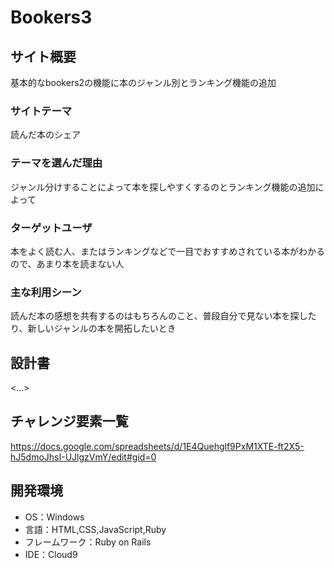 # Bookers3

## サイト概要
基本的なbookers2の機能に本のジャンル別とランキング機能の追加

### サイトテーマ
読んだ本のシェア

### テーマを選んだ理由
ジャンル分けすることによって本を探しやすくするのとランキング機能の追加によって

### ターゲットユーザ
本をよく読む人、またはランキングなどで一目でおすすめされている本がわかるので、あまり本を読まない人

### 主な利用シーン
読んだ本の感想を共有するのはもちろんのこと、普段自分で見ない本を探したり、新しいジャンルの本を開拓したいとき

## 設計書
<...>

## チャレンジ要素一覧
<https://docs.google.com/spreadsheets/d/1E4Quehglf9PxM1XTE-ft2X5-hJ5dmoJhsI-UJlgzVmY/edit#gid=0>

## 開発環境
- OS：Windows 
- 言語：HTML,CSS,JavaScript,Ruby
- フレームワーク：Ruby on Rails
- IDE：Cloud9

